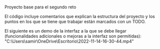 Proyecto base para el segundo reto

El código incluye comentarios que explican la estructura del proyecto y los puntos en los que se tiene que trabajar están marcados con un TODO.

El siguiente es un demo de la interfaz a la que se debe llegar (funcionalidades adicionales o mejoras a la interfaz son permitidas):
"C:\Users\samir\OneDrive\Escritorio\2022-11-14-16-30-44.mp4"

